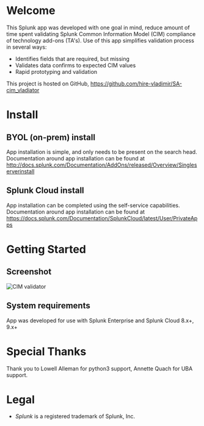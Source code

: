 # Welcome
This Splunk app was developed with one goal in mind, reduce amount of time spent validating Splunk Common Information Model (CIM) compliance of technology add-ons (TA's). Use of this app simplifies validation process in several ways:
* Identifies fields that are required, but missing
* Validates data confirms to expected CIM values
* Rapid prototyping and validation

This project is hosted on GitHub, https://github.com/hire-vladimir/SA-cim_vladiator

# Install
## BYOL (on-prem) install
App installation is simple, and only needs to be present on the search head. Documentation around app installation can be found at http://docs.splunk.com/Documentation/AddOns/released/Overview/Singleserverinstall

## Splunk Cloud install
App installation can be completed using the self-service capabilities. Documentation around app installation can be found at https://docs.splunk.com/Documentation/SplunkCloud/latest/User/PrivateApps

# Getting Started

## Screenshot
![CIM validator](https://raw.githubusercontent.com/hire-vladimir/SA-cim_vladiator/master/static/screenshot1.png)

## System requirements
App was developed for use with Splunk Enterprise and Splunk Cloud 8.x+, 9.x+

# Special Thanks
Thank you to Lowell Alleman for python3 support, Annette Quach for UBA support.

# Legal
* *Splunk* is a registered trademark of Splunk, Inc.
